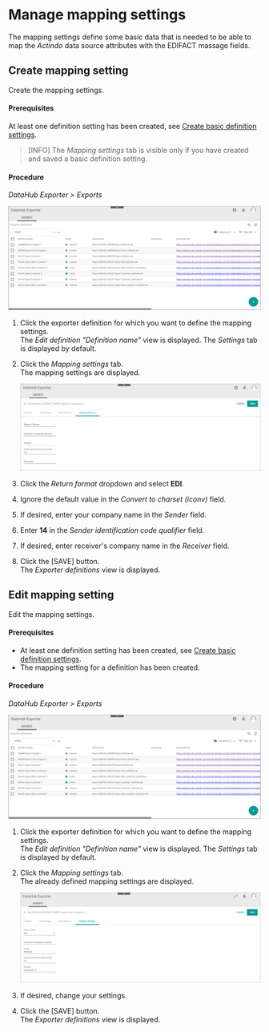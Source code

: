 # Manage mapping settings

The mapping settings define some basic data that is needed to be able to map the *Actindo* data source attributes with the EDIFACT massage fields.

## Create mapping setting
 Create the mapping settings.

#### Prerequisites
At least one definition setting has been created, see [Create basic definition settings](#create-basic-definition-settings).
>[INFO] The *Mapping settings* tab is visible only if you have created and saved a basic definition setting. 

#### Procedure
*DataHub Exporter > Exports*

![Export definitions](../../Assets/Screenshots/EDI/Operation/ExportDefinitions.png "[Export definitions]")

1. Click the exporter definition for which you want to define the mapping settings.   
    The *Edit definition "Definition name"* view is displayed. The *Settings* tab is displayed by default.

2. Click the *Mapping settings* tab.   
    The mapping settings are displayed.

    ![Mapping settings](../../Assets/Screenshots/EDI/Operation/MappingSettingsCreate.png "[Mapping settings]")

3. Click the *Return format* dropdown and select **EDI**.

4. Ignore the default value in the *Convert to charset (iconv)* field.

5. If desired, enter your company name in the *Sender* field. <!--- stimmt das??-->

6. Enter **14** in the *Sender identification code qualifier* field. <!---oder unterscheidet sich das je nach Actindo Kunde???-->

7. If desired, enter receiver's company name in the *Receiver* field.

8. Click the [SAVE] button.   
   The *Exporter definitions* view is displayed. 


## Edit mapping setting

Edit the mapping settings.


#### Prerequisites
- At least one definition setting has been created, see [Create basic definition settings](#create-basic-definition-settings).
- The mapping setting for a definition has been created.

#### Procedure
*DataHub Exporter > Exports*

![Export definitions](../../Assets/Screenshots/EDI/Operation/ExportDefinitions.png "[Export definitions]")

1. Click the exporter definition for which you want to define the mapping settings.   
    The *Edit definition "Definition name"* view is displayed. The *Settings* tab is displayed by default.

2. Click the *Mapping settings* tab.   
    The already defined mapping settings are displayed.

    ![Mapping settings](../../Assets/Screenshots/EDI/Operation/MappingSettingsCreated.png "[Mapping settings]")

3. If desired, change your settings.

4. Click the [SAVE] button.   
   The *Exporter definitions* view is displayed. 
